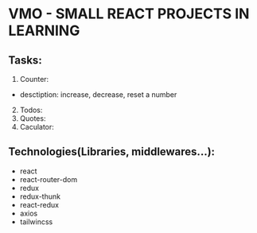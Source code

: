 # VMO - SMALL REACT PROJECTS IN LEARNING

## Tasks:

1. Counter:

- desctiption: increase, decrease, reset a number

2. Todos:
3. Quotes:
4. Caculator:

## Technologies(Libraries, middlewares...):

- react
- react-router-dom
- redux
- redux-thunk
- react-redux
- axios
- tailwincss
